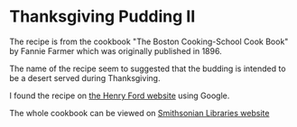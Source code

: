 # Thanksgiving Pudding II

The recipe is from the cookbook "The Boston Cooking-School Cook Book" 
by Fannie Farmer which was originally published in 1896.

The name of the recipe seem to suggested that the budding is intended to be a desert served during Thanksgiving.

I found the recipe on [the Henry Ford website](https://www.thehenryford.org/explore/recipes-and-cookbooks/recipe/thanksgiving-pudding/) using Google.

The whole cookbook can be viewed on [Smithsonian Libraries website](https://library.si.edu/digital-library/book/bostoncookingsc00farm)
